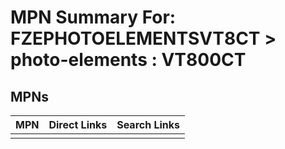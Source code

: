 



# MPN Summary For: FZEPHOTOELEMENTSVT8CT > photo-elements : VT800CT

## MPNs
  

|MPN|Direct Links|Search Links|
| :--- | :--- | :--- |
||||
